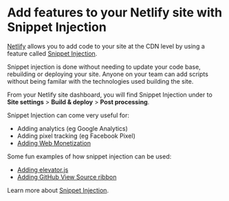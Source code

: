 # Add features to your Netlify site with Snippet Injection

[Netlify](https://netlify.com/) allows you to add code to your site at the CDN level by using a feature called [Snippet Injection](https://www.netlify.com/docs/inject-analytics-snippets/).

Snippet injection is done without needing to update your code base, rebuilding or deploying your site. Anyone on your team can add scripts without being familar with the technologies used building the site.

From your Netlify site dashboard, you will find Snippet Injection under to **Site settings** > **Build & deploy** > **Post processing**.

Snippet Injection can come very useful for:
 - Adding analytics (eg Google Analytics)
 - Adding pixel tracking (eg Facebook Pixel)
 - [Adding Web Monetization](https://www.netlify.com/blog/2020/12/14/add-web-monetization-to-your-sites-with-snippet-injection/)

Some fun examples of how snippet injection can be used:
- [Adding elevator.js](https://www.netlify.com/blog/2021/12/20/how-to-add-features-to-your-site-via-snippet-injection/)
- [Adding GitHub View Source ribbon](https://www.netlify.com/blog/2018/09/06/promoting-open-source-with-netlify-snippet-injection/)

Learn more about [Snippet Injection](https://www.netlify.com/docs/inject-analytics-snippets/).

